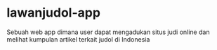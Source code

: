 # lawanjudol-app
Sebuah web app dimana user dapat mengadukan situs judi online dan melihat kumpulan artikel terkait judol di Indonesia
